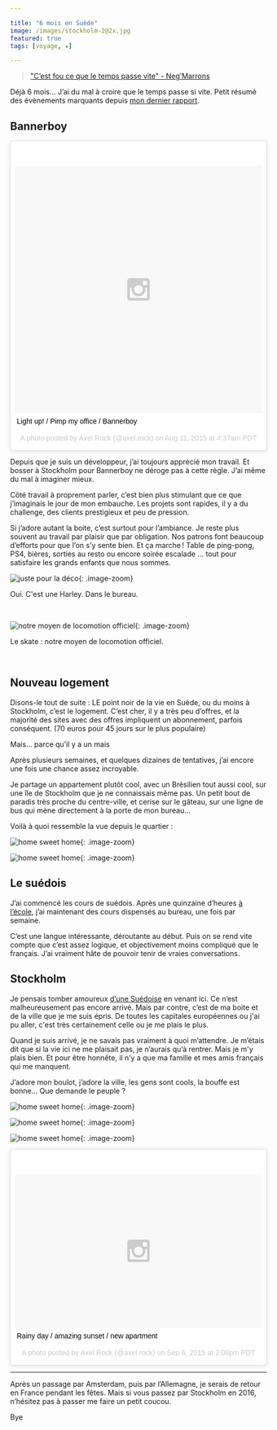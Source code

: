 ```yaml
---

title: "6 mois en Suède"
image: /images/stockholm-2@2x.jpg
featured: true
tags: [voyage, ★]

---
```


> ["C’est fou ce que le temps passe vite" - Neg’Marrons](https://youtu.be/fOmQtEFbdkQ?t=50s)

Déjà 6 mois… J’ai du mal à croire que le temps passe si vite. Petit résumé des évènements marquants depuis [mon dernier rapport](/un-mois-en-suede/).

## Bannerboy

<blockquote class="instagram-media" data-instgrm-captioned data-instgrm-version="6" style=" background:#FFF; border:0; border-radius:3px; box-shadow:0 0 1px 0 rgba(0,0,0,0.5),0 1px 10px 0 rgba(0,0,0,0.15); margin: 1px; max-width:658px; padding:0; width:99.375%; width:-webkit-calc(100% - 2px); width:calc(100% - 2px);"><div style="padding:8px;"> <div style=" background:#F8F8F8; line-height:0; margin-top:40px; padding:50.0% 0; text-align:center; width:100%;"> <div style=" background:url(data:image/png;base64,iVBORw0KGgoAAAANSUhEUgAAACwAAAAsCAMAAAApWqozAAAAGFBMVEUiIiI9PT0eHh4gIB4hIBkcHBwcHBwcHBydr+JQAAAACHRSTlMABA4YHyQsM5jtaMwAAADfSURBVDjL7ZVBEgMhCAQBAf//42xcNbpAqakcM0ftUmFAAIBE81IqBJdS3lS6zs3bIpB9WED3YYXFPmHRfT8sgyrCP1x8uEUxLMzNWElFOYCV6mHWWwMzdPEKHlhLw7NWJqkHc4uIZphavDzA2JPzUDsBZziNae2S6owH8xPmX8G7zzgKEOPUoYHvGz1TBCxMkd3kwNVbU0gKHkx+iZILf77IofhrY1nYFnB/lQPb79drWOyJVa/DAvg9B/rLB4cC+Nqgdz/TvBbBnr6GBReqn/nRmDgaQEej7WhonozjF+Y2I/fZou/qAAAAAElFTkSuQmCC); display:block; height:44px; margin:0 auto -44px; position:relative; top:-22px; width:44px;"></div></div> <p style=" margin:8px 0 0 0; padding:0 4px;"> <a href="https://www.instagram.com/p/6Pd2iFjU_M/" style=" color:#000; font-family:Arial,sans-serif; font-size:14px; font-style:normal; font-weight:normal; line-height:17px; text-decoration:none; word-wrap:break-word;" target="_blank">Light up! / Pimp my office / Bannerboy</a></p> <p style=" color:#c9c8cd; font-family:Arial,sans-serif; font-size:14px; line-height:17px; margin-bottom:0; margin-top:8px; overflow:hidden; padding:8px 0 7px; text-align:center; text-overflow:ellipsis; white-space:nowrap;">A photo posted by Axel Rock (@axel.rock) on <time style=" font-family:Arial,sans-serif; font-size:14px; line-height:17px;" datetime="2015-08-11T11:37:20+00:00">Aug 11, 2015 at 4:37am PDT</time></p></div></blockquote>

<script async defer src="//platform.instagram.com/en_US/embeds.js"></script>

Depuis que je suis un développeur, j’ai toujours apprécié mon travail. Et bosser à Stockholm pour Bannerboy ne déroge pas à cette règle. J’ai même du mal à imaginer mieux.

Côté travail à proprement parler, c’est bien plus stimulant que ce que j’imaginais le jour de mon embauche. Les projets sont rapides, il y a du challenge, des clients prestigieux et peu de pression.

Si j’adore autant la boite, c’est surtout pour l’ambiance. Je reste plus souvent au travail par plaisir que par obligation. Nos patrons font beaucoup d’efforts pour que l’on s’y sente bien. Et ça marche ! Table de ping-pong, PS4, bières, sorties au resto ou encore soirée escalade ... tout pour satisfaire les grands enfants que nous sommes.

![juste pour la déco](/images/bike@2x.jpg){: .image-zoom}

<p class="center">Oui. C'est une Harley. Dans le bureau.</p>

<br/>

![notre moyen de locomotion officiel](/images/skate@2x.jpg){: .image-zoom}

<p class="center">Le skate : notre moyen de locomotion officiel.</p>

<br/>

## Nouveau logement

Disons-le tout de suite : LE point noir de la vie en Suède, ou du moins à Stockholm, c’est le logement. C’est cher, il y a très peu d’offres, et la majorité des sites avec des offres impliquent un abonnement, parfois conséquent. (70 euros pour 45 jours sur le plus populaire)

Mais… parce qu’il y a un mais

Après plusieurs semaines, et quelques dizaines de tentatives, j’ai encore une fois une chance assez incroyable.

Je partage un appartement plutôt cool, avec un Brésilien tout aussi cool, sur une île de Stockholm que je ne connaissais même pas. Un petit bout de paradis très proche du centre-ville, et cerise sur le gâteau, sur une ligne de bus qui mène directement à la porte de mon bureau…

Voilà à quoi ressemble la vue depuis le quartier :

![home sweet home](/images/home-1@2x.jpg){: .image-zoom}

![home sweet home](/images/home-2@2x.jpg){: .image-zoom}

## Le suédois

J’ai commencé les cours de suédois. Après une quinzaine d’heures [à l’école](https://en.wikipedia.org/wiki/Swedish_for_immigrants), j’ai maintenant des cours dispensés au bureau, une fois par semaine.

C’est une langue intéressante, déroutante au début. Puis on se rend vite compte que c’est assez logique, et objectivement moins compliqué que le français. J’ai vraiment hâte de pouvoir tenir de vraies conversations.

## Stockholm

Je pensais tomber amoureux [d’une Suédoise](http://i.skyrock.net/5581/58515581/pics/2642954474_small_1@2x.jpg) en venant ici. Ce n’est malheureusement pas encore arrivé. Mais par contre, c’est de ma boite et de la ville que je me suis épris. De toutes les capitales européennes ou j'ai pu aller, c'est très certainement celle ou je me plais le plus.

Quand je suis arrivé, je ne savais pas vraiment à quoi m’attendre. Je m’étais dit que si la vie ici ne me plaisait pas, je n’aurais qu’à rentrer. Mais je m'y plais bien. Et pour être honnête, il n’y a que ma famille et mes amis français qui me manquent.

J’adore mon boulot, j’adore la ville, les gens sont cools, la bouffe est bonne… Que demande le peuple ?


![home sweet home](/images/stockholm-1@2x.jpg){: .image-zoom}

![home sweet home](/images/stockholm-2@2x.jpg){: .image-zoom}

![home sweet home](/images/stockholm-3@2x.jpg){: .image-zoom}

<blockquote class="instagram-media" data-instgrm-captioned data-instgrm-version="6" style=" background:#FFF; border:0; border-radius:3px; box-shadow:0 0 1px 0 rgba(0,0,0,0.5),0 1px 10px 0 rgba(0,0,0,0.15); margin: 1px; max-width:658px; padding:0; width:99.375%; width:-webkit-calc(100% - 2px); width:calc(100% - 2px);"><div style="padding:8px;"> <div style=" background:#F8F8F8; line-height:0; margin-top:40px; padding:31.1111111111% 0; text-align:center; width:100%;"> <div style=" background:url(data:image/png;base64,iVBORw0KGgoAAAANSUhEUgAAACwAAAAsCAMAAAApWqozAAAAGFBMVEUiIiI9PT0eHh4gIB4hIBkcHBwcHBwcHBydr+JQAAAACHRSTlMABA4YHyQsM5jtaMwAAADfSURBVDjL7ZVBEgMhCAQBAf//42xcNbpAqakcM0ftUmFAAIBE81IqBJdS3lS6zs3bIpB9WED3YYXFPmHRfT8sgyrCP1x8uEUxLMzNWElFOYCV6mHWWwMzdPEKHlhLw7NWJqkHc4uIZphavDzA2JPzUDsBZziNae2S6owH8xPmX8G7zzgKEOPUoYHvGz1TBCxMkd3kwNVbU0gKHkx+iZILf77IofhrY1nYFnB/lQPb79drWOyJVa/DAvg9B/rLB4cC+Nqgdz/TvBbBnr6GBReqn/nRmDgaQEej7WhonozjF+Y2I/fZou/qAAAAAElFTkSuQmCC); display:block; height:44px; margin:0 auto -44px; position:relative; top:-22px; width:44px;"></div></div> <p style=" margin:8px 0 0 0; padding:0 4px;"> <a href="https://www.instagram.com/p/7Tb2QxjU14/" style=" color:#000; font-family:Arial,sans-serif; font-size:14px; font-style:normal; font-weight:normal; line-height:17px; text-decoration:none; word-wrap:break-word;" target="_blank">Rainy day / amazing sunset / new apartment</a></p> <p style=" color:#c9c8cd; font-family:Arial,sans-serif; font-size:14px; line-height:17px; margin-bottom:0; margin-top:8px; overflow:hidden; padding:8px 0 7px; text-align:center; text-overflow:ellipsis; white-space:nowrap;">A photo posted by Axel Rock (@axel.rock) on <time style=" font-family:Arial,sans-serif; font-size:14px; line-height:17px;" datetime="2015-09-06T21:08:11+00:00">Sep 6, 2015 at 2:08pm PDT</time></p></div></blockquote>

<script async defer src="//platform.instagram.com/en_US/embeds.js"></script>

___

Après un passage par Amsterdam, puis par l’Allemagne, je serais de retour en France pendant les fêtes. Mais si vous passez par Stockholm en 2016, n’hésitez pas à passer me faire un petit coucou.

Bye
